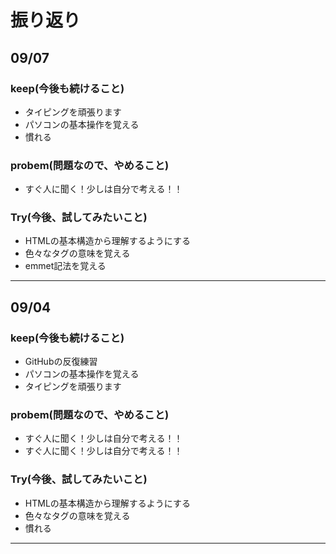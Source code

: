 # 振り返り


## 09/07

### keep(今後も続けること)

- タイピングを頑張ります
- パソコンの基本操作を覚える
- 慣れる

### probem(問題なので、やめること)

- すぐ人に聞く！少しは自分で考える！！

### Try(今後、試してみたいこと)

- HTMLの基本構造から理解するようにする
- 色々なタグの意味を覚える
- emmet記法を覚える

---

## 09/04 

### keep(今後も続けること)

- GitHubの反復練習
- パソコンの基本操作を覚える
- タイピングを頑張ります

### probem(問題なので、やめること)

- すぐ人に聞く！少しは自分で考える！！
- すぐ人に聞く！少しは自分で考える！！

### Try(今後、試してみたいこと)

- HTMLの基本構造から理解するようにする
- 色々なタグの意味を覚える
- 慣れる

---